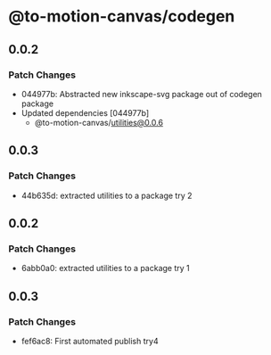 # @to-motion-canvas/codegen

## 0.0.2

### Patch Changes

- 044977b: Abstracted new inkscape-svg package out of codegen package
- Updated dependencies [044977b]
  - @to-motion-canvas/utilities@0.0.6

## 0.0.3

### Patch Changes

- 44b635d: extracted utilities to a package try 2

## 0.0.2

### Patch Changes

- 6abb0a0: extracted utilities to a package try 1

## 0.0.3

### Patch Changes

- fef6ac8: First automated publish try4
